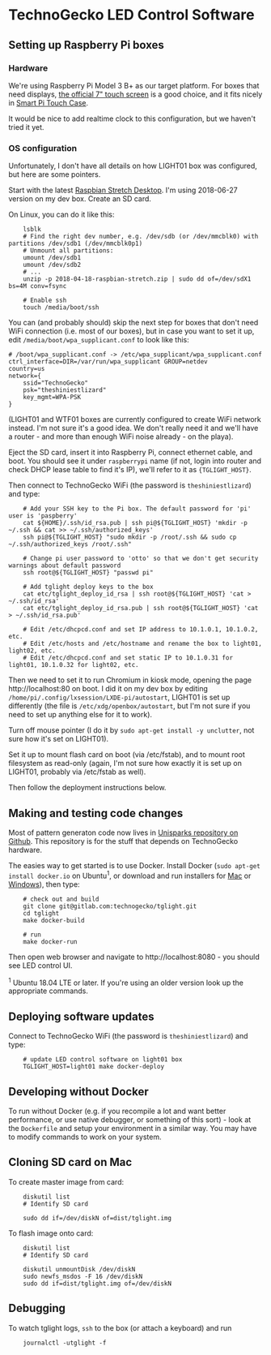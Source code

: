 # TechnoGecko LED Control Software

## Setting up Raspberry Pi boxes

### Hardware

We're using Raspberry Pi Model 3 B+ as our target platform. For boxes that need displays, 
[the official 7" touch screen](https://www.raspberrypi.org/products/raspberry-pi-touch-display/) is
a good choice, and it fits nicely in [Smart Pi Touch Case](https://www.amazon.com/dp/B01HKWAJ6K/?coliid=I36LJJCYT5XK94&colid=1GJJNYQVILRYR&psc=0&ref_=lv_ov_lig_dp_it).

It would be nice to add realtime clock to this configuration, but we haven't tried it yet.

### OS configuration

Unfortunately, I don't have all details on how LIGHT01 box was configured, but here are some pointers.

Start with the latest [Raspbian Stretch Desktop](https://www.raspberrypi.org/downloads/raspbian/). I'm using 2018-06-27 version 
on my dev box. Create an SD card.

On Linux, you can do it like this:

```shell
	lsblk
	# Find the right dev number, e.g. /dev/sdb (or /dev/mmcblk0) with partitions /dev/sdb1 (/dev/mmcblk0p1)
	# Unmount all partitions: 
	umount /dev/sdb1
	umount /dev/sdb2
	# ...
	unzip -p 2018-04-18-raspbian-stretch.zip | sudo dd of=/dev/sdX1 bs=4M conv=fsync

	# Enable ssh
	touch /media/boot/ssh
```

You can (and probably should) skip the next step for boxes that don't need WiFi connection (i.e. most of our boxes), but 
in case you want to set it up, edit `/media/boot/wpa_supplicant.conf` to look like this:

```
# /boot/wpa_supplicant.conf -> /etc/wpa_supplicant/wpa_supplicant.conf 
ctrl_interface=DIR=/var/run/wpa_supplicant GROUP=netdev
country=us
network={
	ssid="TechnoGecko"
	psk="theshiniestlizard"
	key_mgmt=WPA-PSK
}
```
(LIGHT01 and WTF01 boxes are currently configured to create WiFi network instead. I'm not sure it's a good idea. We don't really need it and
we'll have a router - and more than enough WiFi noise already - on the playa).

Eject the SD card, insert it into Raspberry Pi, connect ethernet cable, and boot. You should see it under `raspberrypi` name (if not, login into
router and check DHCP lease table to find it's IP), we'll refer to it as `{TGLIGHT_HOST}`.

Then connect to TechnoGecko WiFi (the password is `theshiniestlizard`) and type:

```shell
	# Add your SSH key to the Pi box. The default password for 'pi' user is 'paspberry'
	cat ${HOME}/.ssh/id_rsa.pub | ssh pi@${TGLIGHT_HOST} 'mkdir -p ~/.ssh && cat >> ~/.ssh/authorized_keys'
	ssh pi@${TGLIGHT_HOST} "sudo mkdir -p /root/.ssh && sudo cp ~/.ssh/authorized_keys /root/.ssh"

	# Change pi user password to 'otto' so that we don't get security warnings about default password
	ssh root@${TGLIGHT_HOST} "passwd pi"

	# Add tglight deploy keys to the box	
	cat etc/tglight_deploy_id_rsa | ssh root@${TGLIGHT_HOST} 'cat > ~/.ssh/id_rsa'
	cat etc/tglight_deploy_id_rsa.pub | ssh root@${TGLIGHT_HOST} 'cat > ~/.ssh/id_rsa.pub'

	# Edit /etc/dhcpcd.conf and set IP address to 10.1.0.1, 10.1.0.2, etc.
	# Edit /etc/hosts and /etc/hostname and rename the box to light01, light02, etc.
	# Edit /etc/dhcpcd.conf and set static IP to 10.1.0.31 for light01, 10.1.0.32 for light02, etc.
```

Then we need to set it to run Chromium in kiosk mode, opening the page http://localhost:80 on boot.
I did it on my dev box by editing `/home/pi/.config/lxsession/LXDE-pi/autostart`, LIGHT01 is set up 
differently (the file is `/etc/xdg/openbox/autostart`, but I'm not sure if you need to set up anything else
for it to work). 

Turn off mouse pointer (I do it by  `sudo apt-get install -y unclutter`, not sure how it's set on LIGHT01).

Set it up to mount flash card on boot (via /etc/fstab), and to mount root filesystem as read-only (again, I'm not
sure how exactly it is set up on LIGHT01, probably via /etc/fstab as well).

Then follow the deployment instructions below.

## Making and testing code changes

Most of pattern generaton code now lives in 
[Unisparks repository on Github](https://github.com/unisparks/unisparks). This repository
is for the stuff that depends on TechnoGecko hardware.

The easies way to get started is to use Docker. Install Docker (`sudo apt-get install docker.io` on Ubuntu<sup>1</sup>, or download and run installers for [Mac](https://www.docker.com/docker-mac) or [Windows](https://www.docker.com/docker-windows)), then type:

```shell
    # check out and build
	git clone git@gitlab.com:technogecko/tglight.git
	cd tglight
	make docker-build

	# run
	make docker-run
```

Then open web browser and navigate to http://localhost:8080 - you should see LED control UI.

<sup>1</sup> Ubuntu 18.04 LTE or later. If you're using an older version look up the appropriate commands.

## Deploying software updates

Connect to TechnoGecko WiFi (the password is `theshiniestlizard`) and type:

```shell
	# update LED control software on light01 box
	TGLIGHT_HOST=light01 make docker-deploy
```

## Developing without Docker

To run without Docker (e.g. if you recompile a lot and want better performance, or use native debugger, or something of 
this sort) - look at the `Dockerfile` and setup your environment in a similar way. You may have to modify commands to 
work on your system. 


## Cloning SD card on Mac

To create master image from card:

```shell
	diskutil list
	# Identify SD card

	sudo dd if=/dev/diskN of=dist/tglight.img
```

To flash image onto card:

```shell
	diskutil list
	# Identify SD card

	diskutil unmountDisk /dev/diskN
	sudo newfs_msdos -F 16 /dev/diskN
	sudo dd if=dist/tglight.img of=/dev/diskN
```

## Debugging

To watch tglight logs, `ssh` to the box (or attach a keyboard) and run

```shell
	journalctl -utglight -f 
```
	